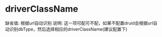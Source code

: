 # driverClassName

缺省值: 根据url自动识别
说明: 这一项可配可不配，如果不配置druid会根据url自动识别dbType，然后选择相应的driverClassName(建议配置下)